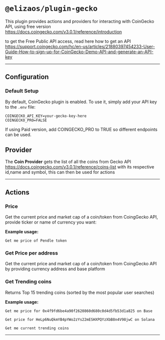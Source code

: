 # `@elizaos/plugin-gecko`

This plugin provides actions and providers for interacting with CoinGecko API, using free version
https://docs.coingecko.com/v3.0.1/reference/introduction

to get the Free Public API access, read here how to get an API
https://support.coingecko.com/hc/en-us/articles/21880397454233-User-Guide-How-to-sign-up-for-CoinGecko-Demo-API-and-generate-an-API-key

---

## Configuration

### Default Setup

By default, CoinGecko plugin is enabled. To use it, simply add your API key to the `.env` file:

```env
COINGECKO_API_KEY=your-gecko-key-here
COINGECKO_PRO=FALSE
```

If using Paid version, add COINGECKO_PRO to TRUE so different endpoints can be used.

## Provider

The **Coin Provider** gets the list of all the coins from Gecko API
https://docs.coingecko.com/v3.0.1/reference/coins-list
with its respective id,name and symbol, this can then be used for actions

---

## Actions

### Price

Get the current price and market cap of a coin/token from CoingGecko API, provide ticker or name of currency you want:

**Example usage:**

```env
Get me price of Pendle token
```

### Get Price per address

Get the current price and market cap of a coin/token from CoingGecko API by providing currency address and base platform

### Get Trending coins

Returns Top 15 trending coins (sorted by the most popular user searches)

**Example usage:**

```env
Get me price for 0x4f9fd6be4a90f2620860d680c0d4d5fb53d1a825 on Base

Get price for HeLp6NuQkmYB4pYWo2zYs22mESHXPQYzXbB8n4V98jwC on Solana

Get me current trending coins
```

---
